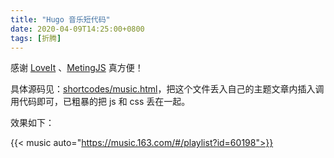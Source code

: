 ```yaml
---
title: "Hugo 音乐短代码"
date: 2020-04-09T14:25:00+0800
tags: [折腾]
---
```


感谢 [LoveIt](https://hugoloveit.com/zh-cn/theme-documentation-shortcodes/#music) 、[MetingJS](https://github.com/metowolf/MetingJS) 真方便！

具体源码见：[shortcodes/music.html](https://github.com/lmm214/immmmm/blob/master/themes/hello-friend/layouts/shortcodes/music.html)，把这个文件丢入自己的主题文章内插入调用代码即可，已粗暴的把 js 和 css 丢在一起。

<!--more-->

效果如下：

{{< music auto="https://music.163.com/#/playlist?id=60198">}}

